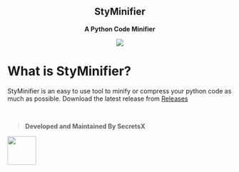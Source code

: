 <h2 align="center">StyMinifier</h2>
<p align="center"><b>A Python Code Minifier</b></p>
<p align="center"><kbd align="center"><img src="https://cdn.discordapp.com/attachments/741999915659690044/930883987767959632/unknown.png"></kbd></p>

# What is StyMinifier?
StyMinifier is an easy to use tool to minify or compress your python code as much as possible. Download the latest release from [Releases](https://github.com/SecretsX/StyMinifier/releases)

<br>

> **Developed and Maintained By SecretsX**
<img src="https://emoji.discord.st/emojis/71e55437-62f7-40aa-b70c-33e839af80bb.gif" width=64px> 
